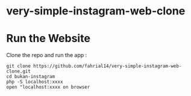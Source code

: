 # very-simple-instagram-web-clone

# Run the Website
Clone the repo and run the app :
```
git clone https://github.com/fahrial14/very-simple-instagram-web-clone.git
cd bukan-instagram
php -S localhost:xxxx
open "localhost:xxxx on browser
```

